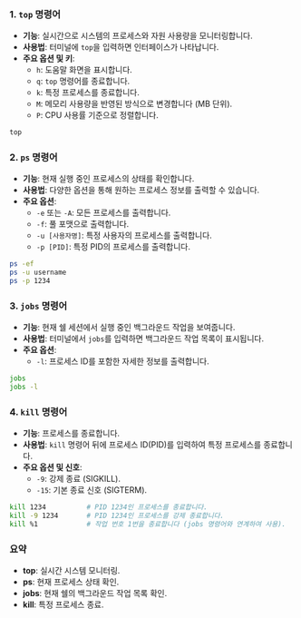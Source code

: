 ### 1. `top` 명령어

- **기능**: 실시간으로 시스템의 프로세스와 자원 사용량을 모니터링합니다.
- **사용법**: 터미널에 `top`을 입력하면 인터페이스가 나타납니다.
- **주요 옵션 및 키**:
  - `h`: 도움말 화면을 표시합니다.
  - `q`: `top` 명령어를 종료합니다.
  - `k`: 특정 프로세스를 종료합니다.
  - `M`: 메모리 사용량을 반영된 방식으로 변경합니다 (MB 단위).
  - `P`: CPU 사용률 기준으로 정렬합니다.

```bash
top
```

### 2. `ps` 명령어

- **기능**: 현재 실행 중인 프로세스의 상태를 확인합니다.
- **사용법**: 다양한 옵션을 통해 원하는 프로세스 정보를 출력할 수 있습니다.
- **주요 옵션**:
  - `-e` 또는 `-A`: 모든 프로세스를 출력합니다.
  - `-f`: 풀 포맷으로 출력합니다.
  - `-u [사용자명]`: 특정 사용자의 프로세스를 출력합니다.
  - `-p [PID]`: 특정 PID의 프로세스를 출력합니다.

```bash
ps -ef
ps -u username
ps -p 1234
```

### 3. `jobs` 명령어

- **기능**: 현재 쉘 세션에서 실행 중인 백그라운드 작업을 보여줍니다.
- **사용법**: 터미널에서 `jobs`를 입력하면 백그라운드 작업 목록이 표시됩니다.
- **주요 옵션**:
  - `-l`: 프로세스 ID를 포함한 자세한 정보를 출력합니다.

```bash
jobs
jobs -l
```

### 4. `kill` 명령어

- **기능**: 프로세스를 종료합니다.
- **사용법**: `kill` 명령어 뒤에 프로세스 ID(PID)를 입력하여 특정 프로세스를 종료합니다.
- **주요 옵션 및 신호**:
  - `-9`: 강제 종료 (SIGKILL).
  - `-15`: 기본 종료 신호 (SIGTERM).

```bash
kill 1234          # PID 1234인 프로세스를 종료합니다.
kill -9 1234       # PID 1234인 프로세스를 강제 종료합니다.
kill %1            # 작업 번호 1번을 종료합니다 (jobs 명령어와 연계하여 사용).
```

### 요약

- **top**: 실시간 시스템 모니터링.
- **ps**: 현재 프로세스 상태 확인.
- **jobs**: 현재 쉘의 백그라운드 작업 목록 확인.
- **kill**: 특정 프로세스 종료.
